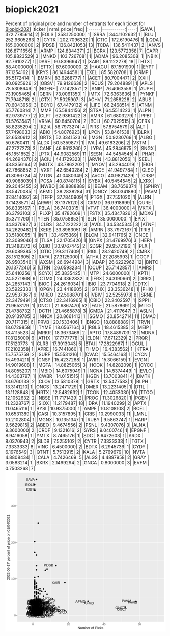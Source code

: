 # biopick2021
Percent of original price and number of entrants for each ticket for [Biopick2021](https://twitter.com/hashtag/Biopick2021)
|ticker |  nrml_price| freq|
|:------|-----------:|----:|
|SAVA   | 372.7785614|    2|
|EOLS   | 358.1250000|    1|
|SRRA   | 344.1102632|    1|
|BLU    | 252.9605263|    3|
|CYTK   | 202.7096320|    1|
|CTIC   | 172.6190476|    1|
|LQDA   | 165.0000000|    2|
|PDSB   | 136.8421053|   13|
|TCDA   | 136.5411437|    2|
|ANVS   | 126.8711656|    8|
|ARMP   | 124.8344371|    2|
|BCRX   | 123.5772358|    7|
|CAPR   | 105.8823529|    3|
|MNKD   | 103.7267081|    1|
|ADMA   |  96.2085308|    1|
|NBIX   |  92.7610277|    1|
|DARE   |  90.8396947|    1|
|XAIR   |  89.1122278|   18|
|THTX   |  88.4000000|    1|
|ETTX   |  87.6000000|    2|
|HAACU  |  87.1591909|    1|
|EYPT   |  87.1254162|    1|
|KRYS   |  86.1494458|    1|
|EXEL   |  85.5820708|    1|
|ORMP   |  85.5172414|    1|
|BMRN   |  83.6268777|    1|
|ACET   |  80.7004471|    2|
|XXII   |  80.0925926|    2|
|OBSV   |  79.9126638|    2|
|RCUS   |  79.2048891|    1|
|APLS   |  78.5308646|    1|
|NGENF  |  77.1428571|    2|
|ANIP   |  76.4063559|    1|
|AUPH   |  73.1905465|    4|
|GERN   |  73.0061350|    1|
|IMTX   |  72.6363636|    6|
|PYNKF  |  71.7948718|    2|
|LCTX   |  71.5025907|    3|
|ACHV   |  71.2658228|    2|
|ABUS   |  70.6043956|    3|
|BCYC   |  67.4479132|    4|
|LIFE   |  66.2468514|    5|
|ATNM   |  65.7760814|    7|
|IMMP   |  65.5844156|    2|
|STSA   |  64.5514223|    1|
|ALPN   |  62.9739777|    2|
|CLPT   |  62.9361422|    3|
|AMRX   |  61.6803279|    1|
|PPBT   |  61.5763547|    1|
|VRNA   |  60.8450704|    2|
|BCLI   |  60.7929515|    3|
|CFRX   |  58.8235294|    2|
|KZIA   |  58.7973274|    4|
|PIRS   |  57.8754579|    8|
|ALT    |  57.7498033|    2|
|ABIO   |  54.8076923|    1|
|LPCN   |  53.8461538|    1|
|BLRX   |  52.6530612|    3|
|GRTS   |  52.3341523|    6|
|IMGN   |  50.9230769|    1|
|ALBO   |  50.6760411|    1|
|ALDX   |  50.5359877|    1|
|IVA    |  49.6183206|    2|
|VSTM   |  47.2727273|    3|
|CANF   |  46.9613260|    2|
|LYRA   |  45.2846975|    2|
|SNGX   |  45.1851852|    2|
|LPTX   |  44.9082569|   11|
|SESN   |  44.5454545|    4|
|PHAR   |  44.2694370|    2|
|ACIU   |  44.1729323|    1|
|ARVN   |  43.8812056|    1|
|SEEL   |  43.8356164|    2|
|MGTX   |  43.7862202|    1|
|MYOV   |  43.2944019|    1|
|EIGR   |  42.7868852|    2|
|VXRT   |  42.6540284|    2|
|JNCE   |  41.9497784|    1|
|CLSD   |  41.8096724|    4|
|VTGN   |  41.0480349|    3|
|AVCO   |  40.9821429|    1|
|CRSP   |  40.9088039|    1|
|PCSA   |  40.8748115|    1|
|SYBX   |  40.5454545|    2|
|LXRX   |  39.2045455|    2|
|NWBO   |  38.8888889|    9|
|BEAM   |  38.7659374|    1|
|SPHRY  |  38.5470085|    1|
|AFMD   |  38.2838284|   31|
|ONCY   |  38.0341880|    1|
|PAVM   |  37.8414097|   58|
|TFFP   |  37.7840909|    1|
|PTGX   |  37.7551020|    1|
|ALRN   |  37.1428571|    4|
|ARWR   |  37.1375120|    8|
|CRMD   |  36.9918699|    1|
|QURE   |  36.8335167|    1|
|PBLA   |  36.7403315|    1|
|VTVT   |  36.4000000|    4|
|VKTX   |  36.3793103|    2|
|PLXP   |  35.4782609|    1|
|FSTX   |  35.4347826|    2|
|MDXG   |  35.3711790|    1|
|YTEN   |  35.0758853|    1|
|SLN    |  35.0000000|    1|
|EPIX   |  34.8370927|    3|
|CLBS   |  34.7222222|    3|
|AVDL   |  34.5345345|    3|
|ATNF   |  34.2629482|    1|
|XERS   |  33.8983051|    8|
|AMRN   |  33.7972167|    1|
|TRIB   |  33.5180055|    1|
|INFI   |  33.4975369|    1|
|BLCM   |  32.9411765|    2|
|CNCE   |  32.3089046|    4|
|TLSA   |  32.1705426|    1|
|GNPX   |  31.4769976|    3|
|HEPA   |  31.3488372|    6|
|XBIO   |  30.9767442|    2|
|SDGR   |  29.9572196|    1|
|PLX    |  29.6089385|    2|
|OTIC   |  29.3117409|    1|
|RIGL   |  28.2420749|    2|
|CMRX   |  28.1512605|    2|
|RAFA   |  27.3125000|    1|
|ATHA   |  27.2085993|    1|
|COCP   |  26.9503546|    1|
|AXSM   |  26.6944984|    3|
|ADAP   |  26.6222962|   12|
|BNTC   |  26.1377246|    5|
|LTRN   |  26.0593234|    1|
|OCUP   |  25.7142857|    1|
|AMRS   |  25.6410256|    1|
|SCYX   |  25.3835425|    1|
|MTP    |  24.6000000|    1|
|KPTI   |  24.5271868|    9|
|CTMX   |  24.3362832|    3|
|IFRX   |  24.3190661|    2|
|DRRX   |  24.2857143|    1|
|BIOC   |  24.2616034|    1|
|IBIO   |  23.7704918|    2|
|CDTX   |  23.5922330|    1|
|OPGN   |  23.4418605|    2|
|GTHX   |  23.3536248|    1|
|PHIO   |  22.9537367|    6|
|MREO   |  22.5988701|    8|
|VBIV   |  22.5255973|    8|
|SRNE   |  22.3479491|    3|
|CTSO   |  22.3416965|    1|
|CBIO   |  22.2402597|    1|
|SPPI   |  21.9653179|    1|
|ONCT   |  21.6867470|   52|
|FATE   |  21.5878691|    3|
|MITO   |  21.4788732|    1|
|DCTH   |  21.4665878|    3|
|GMDA   |  21.4117647|    3|
|ASLN   |  20.9139785|    3|
|NNOX   |  20.8661413|    1|
|SGMO   |  20.8542714|   11|
|DMAC   |  20.7171315|    6|
|PRVB   |  20.1533406|    1|
|BNGO   |  18.8888889|    7|
|TRVN   |  18.6729858|    1|
|TYME   |  18.6567164|    3|
|RGLS   |  18.4615385|    3|
|MEIP   |  18.4115523|    4|
|MRKR   |  18.3673469|    2|
|APTO   |  17.8489703|   12|
|MDNA   |  17.8125000|    6|
|ATHX   |  17.7777778|    3|
|ELDN   |  17.6712329|    2|
|PRQR   |  17.5120773|    1|
|CLRB   |  17.3913043|    5|
|BTAI   |  17.2822967|    1|
|OCUL   |  17.2102358|    1|
|APRE   |  16.7441860|    1|
|THMO   |  16.4383562|    1|
|KTRA   |  15.7575758|    2|
|SURF   |  15.5531216|    1|
|CVAC   |  15.5464163|    1|
|CYCN   |  15.4934211|    3|
|CNSP   |  15.4237288|    1|
|AVIR   |  15.3066159|    1|
|EVGN   |  14.9019608|    1|
|MGTA   |  14.8825065|    3|
|HOOK   |  14.8282098|    1|
|CYCC   |  14.8055207|   11|
|MBIO   |  14.6075949|    1|
|NCNA   |  14.5374449|    1|
|EVLO   |  14.4303797|    1|
|CWBR   |  14.0151515|    1|
|HGEN   |  13.7003841|    4|
|DMTK   |  13.6760133|    2|
|CLOV   |  13.5810378|    1|
|GRTX   |  13.5477583|    1|
|BLPH   |  13.3141210|    1|
|ONCS   |  13.2471729|    1|
|OMER   |  13.2231405|    1|
|DTIL   |  13.1128848|    1|
|HRTX   |  12.5482632|    1|
|TCON   |  12.4053030|   10|
|TTOO   |  12.1052632|    2|
|NBSE   |  11.7171429|    2|
|PROG   |  11.3026820|    1|
|PGEN   |  11.2328767|    3|
|SIOX   |  11.2179487|   18|
|IDRA   |  11.1940299|    2|
|APTX   |  11.0465116|    1|
|BYSI   |  10.9375000|    1|
|AMPE   |  10.8108108|    2|
|BCEL   |  10.6531389|    1|
|CASI   |  10.3157895|    1|
|CRIS   |  10.2990033|   11|
|LMNL   |  10.2102804|    1|
|MGNX   |  10.1351347|    1|
|RUBY   |   9.5863747|    1|
|HARP   |   9.5629815|    2|
|ABEO   |   9.4674556|    2|
|PSNL   |   9.4307076|    3|
|ALNA   |   9.3600000|    2|
|CRDF   |   9.1321616|    2|
|SYRS   |   9.0400746|    1|
|EPGNF  |   8.9416058|    1|
|YMTX   |   8.7465176|    1|
|SDC    |   8.6472603|    1|
|ARDX   |   8.0370943|    2|
|SLDB   |   7.5255102|    2|
|CYTR   |   7.3333333|    1|
|TGTX   |   7.3333333|    8|
|VINC   |   6.4500000|    2|
|BDTX   |   6.2945736|    1|
|CYDY   |   6.1976549|    3|
|QTNT   |   5.7513915|    2|
|KALA   |   5.2769679|   10|
|NVTA   |   4.8808434|    1|
|CALA   |   4.7426469|    5|
|ALGS   |   4.4897958|    2|
|GRAY   |   3.0583214|    1|
|BXRX   |   2.1499294|    2|
|GNCA   |   0.8000000|    3|
|EVFM   |   0.7503268|    7|
![retvspicks](biopicks.png?raw=true)
